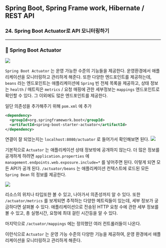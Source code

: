 ## Spring Boot, Spring Frame work, Hibernate / REST API

### 24. Spring Boot Actuator로 API 모니터링하기

---

### 📌 Spring Boot Actuator

![](https://velog.velcdn.com/images/bibiboy/post/a4861915-6788-41fe-a230-9b3058d625de/image.png)

`Spring Boot Actuator` 는 운영 가능한 수준의 기능들을 제공한다.
운영환경에서 애플리케이션을 모니터링하고 관리하게 해준다.
또한 다양한 엔드포인트를 제공하는데, `beans` 라는 엔드포인트는 애플리케이션에 `Spring` 빈 전체 목록을 제공하고, 상태 정보는 `health` / 매트릭은 `metrics` / 요청 매핑에 관한 세부정보는 `mappings` 엔드포인트로 확인할 수 있다.
그 이외에도 많은 엔드포인트를 제공한다.

일단 의존성을 추가해주기 위해 `pom.xml` 에 추가

```xml
<dependency>
  <groupId>org.springframework.boot</groupId>
  <artifactId>spring-boot-starter-actuator</artifactId>
</dependency>
```

연결이 잘 되었는지는 `localhost:8080/actuator` 로 들어가서 확인해보면 된다.
![](https://velog.velcdn.com/images/bibiboy/post/d751e34e-93ee-43ae-84b7-af1f50d37cab/image.png)

기본적으로 `Actuator` 는 애플리케이션 상태 정보밖에 공개하지 않는다.
더 많은 정보를 공개하게 하려면 `application.properties` 에 `management.endpoints.web.exposure.include=*` 를 넣어주면 된다.
이렇게 되면 모든 API가 공개 된다.
`/actuator/beans` 는 애플리케이션 컨텍스트에 로드된 모든 `Spring Bean` 의 정보를 제공한다.

![](https://velog.velcdn.com/images/bibiboy/post/3b62f14d-fad2-4bcd-a28a-2f4d16a778fc/image.png)

리소스의 위치나 타입또한 볼 수 있고, 나아가서 의존성까지 알 수 있다.
또한 `/actuator/metrics` 를 보게되면 추적하는 다양한 메트릭들이 있는데, 세부 정보가 궁금하다면 살펴볼 수 있다.
애플리케이션으로 전송된 HTTP 요청 수에 관한 세부 정보를 볼 수 있고, 총 실행시간, 요청에 최대 걸린 시간등을 알 수 있다.

마지막으로 `/actuator/mappings` 에는 정의했던 여러 컨트롤러들이 나온다.

이런식으로 `Actuator` 는 운영 가능 수준의 다양한 기능을 제공하여, 운영 환경에서 애플리케이션을 모니터링하고 관리하게 해준다.
